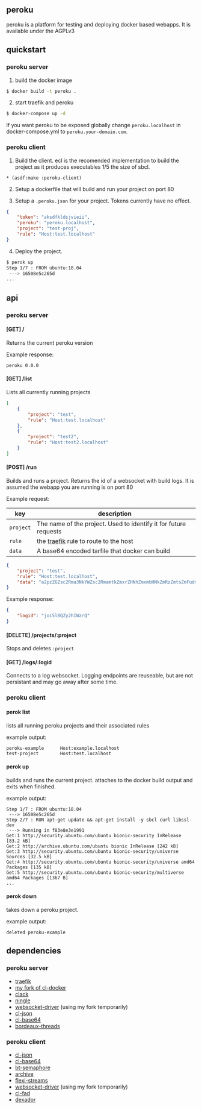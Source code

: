 ## peroku

peroku is a platform for testing and deploying docker based webapps.
It is available under the AGPLv3

## quickstart

### peroku server

1. build the docker image

```bash
$ docker build -t peroku .
```

2. start traefik and peroku

```bash
$ docker-compose up -d
```

If you want peroku to be exposed globally change `peroku.localhost` in
docker-compose.yml to `peroku.your-domain.com`.

### peroku client

1. Build the client. ecl is the recomended implementation to build
   the project as it produces executables 1/5 the size of sbcl.

```
* (asdf:make :peroku-client)
```

2. Setup a dockerfile that will build and run your project on port 80

3. Setup a `.peroku.json` for your project. Tokens currently have no effect.

```json
{
    "token": "aksdfkldsjvieii",
    "peroku": "peroku.localhost",
    "project": "test-proj",
    "rule": "Host:test.localhost"
}
```

4. Deploy the project.

```bash
$ perok up
Step 1/7 : FROM ubuntu:18.04
 ---> 16508e5c265d
...
```

## api

### peroku server

#### [GET] /

Returns the current peroku version

Example response:

```
peroku 0.0.0
```

#### [GET] /list

Lists all currently running projects

```json
[
    {
        "project": "test",
        "rule": "Host:test.localhost"
    },
    {
        "project": "test2",
        "rule": "Host:test2.localhost"
    }
]
```

#### [POST] /run

Builds and runs a project. Returns the id of a websocket with build logs.
It is assumed the webapp you are running is on port 80

Example request:

| key       | description |
| --------- | ----------- |
| `project` | The name of the project. Used to identify it for future requests |
| `rule`    | the [traefik](https://traefik.io) rule to route to the host |
| `data`    | A base64 encoded tarfile that docker can build |

```json
{
    "project": "test",
    "rule": "Host:test.localhost",
    "data": "a2pzZGZsc2Rma3NkYWZsc2RmamtkZmxrZHNhZmxmbHNkZmRzZmtsZmFudm4gb2V"
}
```

Example response:

```json
{
    "logid": "joi5l8QZy2hIWzrQ"
}
```

#### [DELETE] /projects/:project

Stops and deletes `:project`

#### [GET] /logs/:logid

Connects to a log websocket. Logging endpoints are reuseable, but are not
persistant and may go away after some time.

### peroku client

#### perok list

lists all running peroku projects and their associated rules

example output:

```
peroku-example      Host:example.localhost
test-project        Host:test.localhost
```

#### perok up

builds and runs the current project.
attaches to the docker build output and exits when finished.

example output:

```
Step 1/7 : FROM ubuntu:18.04
 ---> 16508e5c265d
Step 2/7 : RUN apt-get update && apt-get install -y sbcl curl libssl-dev
 ---> Running in f83e8e3e1991
Get:1 http://security.ubuntu.com/ubuntu bionic-security InRelease [83.2 kB]
Get:2 http://archive.ubuntu.com/ubuntu bionic InRelease [242 kB]
Get:3 http://security.ubuntu.com/ubuntu bionic-security/universe Sources [32.5 kB]
Get:4 http://security.ubuntu.com/ubuntu bionic-security/universe amd64 Packages [135 kB]
Get:5 http://security.ubuntu.com/ubuntu bionic-security/multiverse amd64 Packages [1367 B]
...
```

#### perok down

takes down a peroku project.

example output:

```
deleted peroku-example
```

## dependencies

### peroku server

- [traefik](https://traefik.io)
- [my fork of cl-docker](https://github.com/Petelliott/cl-docker)
- [clack](https://github.com/fukamachi/clack)
- [ningle](https://github.com/fukamachi/ningle)
- [websocket-driver](https://github.com/Petelliott/websocket-driver) (using my fork temporarily)
- [cl-json](https://common-lisp.net/project/cl-json/cl-json.html)
- [cl-base64](http://quickdocs.org/cl-base64/)
- [bordeaux-threads](https://common-lisp.net/project/bordeaux-threads/)


### peroku client

- [cl-json](https://common-lisp.net/project/cl-json/cl-json.html)
- [cl-base64](http://quickdocs.org/cl-base64/)
- [bt-semaphore](https://github.com/rmoritz/bt-semaphore)
- [archive](https://github.com/froydnj/archive)
- [flexi-streams](https://edicl.github.io/flexi-streams/)
- [websocket-driver](https://github.com/Petelliott/websocket-driver) (using my fork temporarily)
- [cl-fad](https://edicl.github.io/cl-fad/)
- [dexador](https://github.com/fukamachi/dexador)
